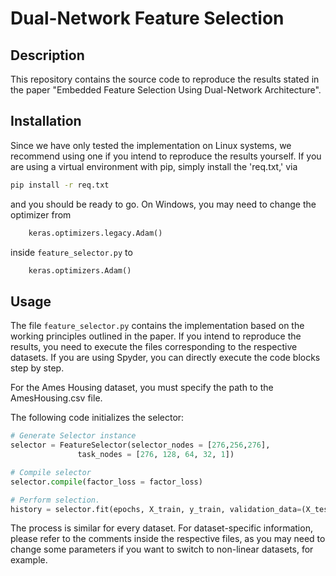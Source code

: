 # Dual-Network Feature Selection

## Description
This repository contains the source code to reproduce the results stated in the paper "Embedded Feature Selection Using Dual-Network Architecture".

## Installation
Since we have only tested the implementation on Linux systems, we recommend using one if you intend to reproduce the results yourself. If you are using a virtual environment with pip, simply install the 'req.txt,' via

```bash
pip install -r req.txt
```

and you should be ready to go. On Windows, you may need to change the optimizer from

```python
    keras.optimizers.legacy.Adam()
```

inside `feature_selector.py` to

```python
    keras.optimizers.Adam()
```

## Usage
The file `feature_selector.py` contains the implementation based on the working principles outlined in the paper. If you intend to reproduce the results, you need to execute the files corresponding to the respective datasets. If you are using Spyder, you can directly execute the code blocks step by step.

For the Ames Housing dataset, you must specify the path to the AmesHousing.csv file.

The following code initializes the selector:

```python
# Generate Selector instance
selector = FeatureSelector(selector_nodes = [276,256,276],
               task_nodes = [276, 128, 64, 32, 1])

# Compile selector
selector.compile(factor_loss = factor_loss)

# Perform selection. 
history = selector.fit(epochs, X_train, y_train, validation_data=(X_test, y_test), verbose=2)
```

The process is similar for every dataset. For dataset-specific information, please refer to the comments inside the respective files, as you may need to change some parameters if you want to switch to non-linear datasets, for example.
